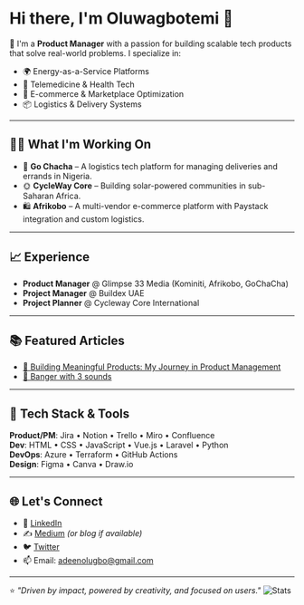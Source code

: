 # Hi there, I'm Oluwagbotemi 👋

🚀 I'm a **Product Manager** with a passion for building scalable tech products that solve real-world problems. I specialize in:
- 🌍 Energy-as-a-Service Platforms
- 🏥 Telemedicine & Health Tech
- 🛒 E-commerce & Marketplace Optimization
- 📦 Logistics & Delivery Systems

---

## 👨‍💻 What I'm Working On
- 🔧 **Go Chacha** – A logistics tech platform for managing deliveries and errands in Nigeria.
- 🌞 **CycleWay Core** – Building solar-powered communities in sub-Saharan Africa.
- 🛍 **Afrikobo** – A multi-vendor e-commerce platform with Paystack integration and custom logistics.

---

## 📈 Experience
- **Product Manager** @ Glimpse 33 Media (Kominiti, Afrikobo, GoChaCha)
- **Project Manager** @ Buildex UAE
- **Project Planner** @ Cycleway Core International

---

## 📚 Featured Articles
- [🚚 Building Meaningful Products: My Journey in Product Management](https://gbotman.medium.com/building-meaningful-products-my-journey-in-product-management-a038ee99ad4f)
- [📄 Banger with 3 sounds](https://medium.com/@gbotman/banger-with-3-sounds-530ef19cf410)

---

## 🧰 Tech Stack & Tools
**Product/PM**: Jira • Notion • Trello • Miro • Confluence  
**Dev**: HTML • CSS • JavaScript • Vue.js • Laravel • Python  
**DevOps**: Azure • Terraform • GitHub Actions  
**Design**: Figma • Canva • Draw.io

---

## 🌐 Let's Connect
- 💼 [LinkedIn](https://linkedin.com/in/adeen-oluwagbotemi)
- ✍️ [Medium](https://medium.com/@gbotman) *(or blog if available)*
- 🐦 [Twitter](https://twitter.com/gbot_man)
- 📫 Email: adeenolugbo@gmail.com

---

⭐️ *"Driven by impact, powered by creativity, and focused on users."*
![Stats](https://github-readme-stats.vercel.app/api?username=gbot-man&show_icons=true&theme=tokyonight)

